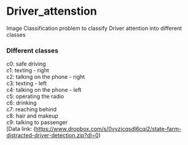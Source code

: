 # Driver_attenstion
Image Classification problem to classify Driver attention into different classes


### DIfferent classes
c0: safe driving <br>
c1: texting - right<br>
c2: talking on the phone - right<br>
c3: texting - left<br>
c4: talking on the phone - left<br>
c5: operating the radio<br>
c6: drinking<br>
c7: reaching behind<br>
c8: hair and makeup<br>
c9: talking to passenger<br>
[Data link: (https://www.dropbox.com/s/0vyzjcqsdl6cqi2/state-farm-distracted-driver-detection.zip?dl=0)
